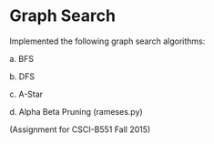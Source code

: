 # Graph Search


Implemented the following graph search algorithms:

a. BFS

b. DFS

c. A-Star

d. Alpha Beta Pruning (rameses.py)


(Assignment for CSCI-B551 Fall 2015)
